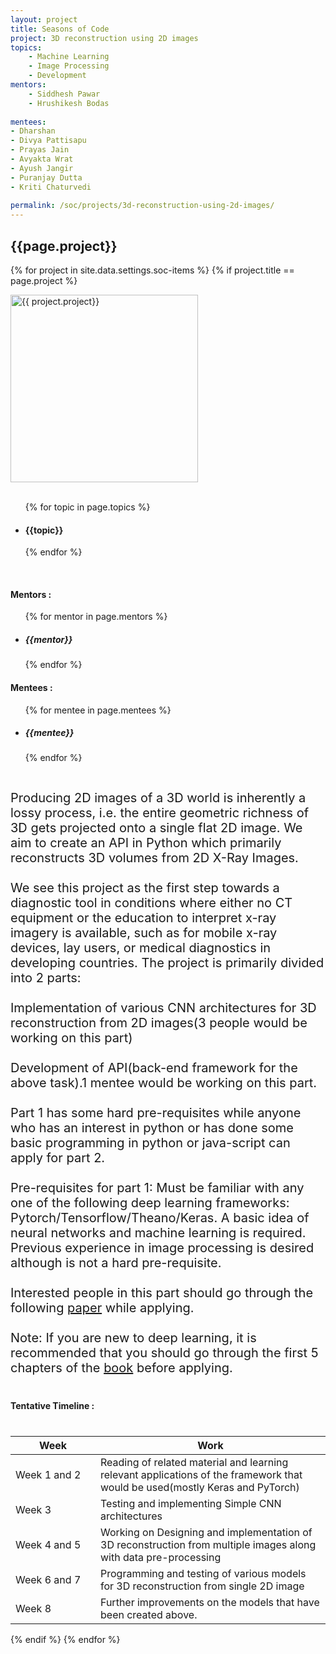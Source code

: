 ```yaml
---
layout: project
title: Seasons of Code
project: 3D reconstruction using 2D images
topics:
    - Machine Learning
    - Image Processing
    - Development
mentors:
    - Siddhesh Pawar
    - Hrushikesh Bodas     
    
mentees:
- Dharshan
- Divya Pattisapu
- Prayas Jain
- Avyakta Wrat
- Ayush Jangir
- Puranjay Dutta
- Kriti Chaturvedi   
    
permalink: /soc/projects/3d-reconstruction-using-2d-images/
---
```


<h2 class="display1 m-3 p-3 text-center">{{page.project}}</h2>

{% for project in site.data.settings.soc-items %}
{% if project.title == page.project %}
<div>
    <img src="{{ site.baseurl }}/{{ project.image }}"  width = "300" height="300" alt="{{ project.project}}" class="border rounded img-soc">
</div>
<div>
    <br>
    <ul>
        {% for topic in page.topics %}
        <li><h4 class="text-primary text-center">{{topic}}</h4></li>
        {% endfor %}
    </ul>
    <br>
    <h4 class="display3  ">Mentors :</h4> 
    <ul>
        {% for mentor in page.mentors %}
        <li><h5 class=" ">{{mentor}}</h5></li>
        {% endfor %}
    </ul>
    <h4 class="display3  ">Mentees :</h4> 
    <ul>
        {% for mentee in page.mentees %}
        <li><h5 class="">{{mentee}}</h5></li>
        {% endfor %}
    </ul>
</div>
<div>
    <p class="display3" style = "font-size:20px;" >
        <br>
        Producing 2D images of a 3D world is inherently a lossy process, i.e. the entire geometric richness of 3D gets projected onto a single flat 2D image. We aim to create an API in Python which primarily reconstructs 3D volumes from 2D X-Ray Images.
<br><br>
We see this project as the first step towards a diagnostic tool in conditions where either no CT equipment or the education to interpret x-ray imagery is available, such as for mobile x-ray devices, lay users, or medical diagnostics in developing countries. The project is primarily divided into 2 parts:
<br><br>
    Implementation of various CNN architectures for 3D reconstruction from 2D images(3 people would be working on this part)
<br><br>
    Development of API(back-end framework for the above task).1 mentee would be working on this part.
<br><br>
Part 1 has some hard pre-requisites while anyone who has an interest in python or has done some basic programming in python or java-script can apply for part 2.
<br><br>
Pre-requisites for part 1: Must be familiar with any one of the following deep learning frameworks: Pytorch/Tensorflow/Theano/Keras. A basic idea of neural networks and machine learning is required. Previous experience in image processing is desired although is not a hard pre-requisite.
<br><br>
Interested people in this part should go through the following <a href='https://arxiv.org/pdf/1710.04867.pdf'>paper</a> while applying.
<br><br>
Note: If you are new to deep learning, it is recommended that you should go through the first 5 chapters of the <a href='https://www.goodreads.com/book/show/33986067-deep-learning-with-python'>book</a> before applying.
    </p>
</div>
<div>
    <h4 class="display3" style="margin:40px 0px 40px 0px;">Tentative Timeline :</h4>
    <table class="table table-striped">
    <thead>
        <tr>
        <th>Week</th>
        <th>Work</th>
        </tr>
    </thead>
    <tbody>
    <tr>
      <td style='width: 120px'>Week 1 and 2</td>
      <td>Reading of related material and learning relevant applications of the framework that would be used(mostly Keras and PyTorch)</td>
    </tr>
    <tr>
      <td>Week 3</td>
      <td>Testing and implementing Simple CNN architectures</td>
    </tr>
    <tr>
      <td>Week 4 and 5</td>
      <td>Working on Designing and implementation of 3D reconstruction from multiple images along with data pre-processing</td>
    </tr>
    <tr>
      <td>Week 6 and 7</td>
      <td>Programming and testing of various models for 3D reconstruction from single 2D image</td>
    </tr>
    <tr>
      <td>Week 8</td>
      <td>Further improvements on the models that have been created above.</td>
    </tr>
    </tbody>
    </table>
</div>
{% endif %}
{% endfor %}
